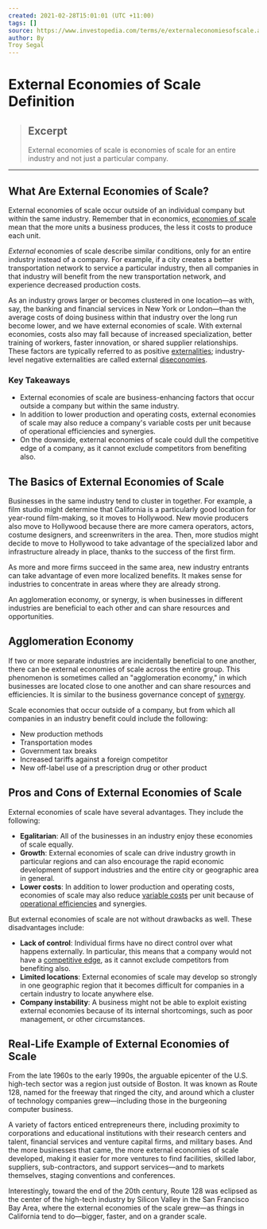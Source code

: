 ```yaml
---
created: 2021-02-28T15:01:01 (UTC +11:00)
tags: []
source: https://www.investopedia.com/terms/e/externaleconomiesofscale.asp
author: By
Troy Segal
---
```


# External Economies of Scale Definition

> ## Excerpt
> External economies of scale is economies of scale for an entire industry and not just a particular company.

---
## What Are External Economies of Scale?

External economies of scale occur outside of an individual company but within the same industry. Remember that in economics, [economies of scale](https://www.investopedia.com/insights/what-are-economies-of-scale/) mean that the more units a business produces, the less it costs to produce each unit.

_External_ economies of scale describe similar conditions, only for an entire industry instead of a company. For example, if a city creates a better transportation network to service a particular industry, then all companies in that industry will benefit from the new transportation network, and experience decreased production costs.

As an industry grows larger or becomes clustered in one location—as with, say, the banking and financial services in New York or London—than the average costs of doing business within that industry over the long run become lower, and we have external economies of scale. With external economies, costs also may fall because of increased specialization, better training of workers, faster innovation, or shared supplier relationships. These factors are typically referred to as positive [externalities](https://www.investopedia.com/terms/e/externality.asp); industry-level negative externalities are called external [diseconomies](https://www.investopedia.com/ask/answers/060115/what-difference-between-external-economies-and-external-diseconomies.asp).

### Key Takeaways

-   External economies of scale are business-enhancing factors that occur outside a company but within the same industry.
-   In addition to lower production and operating costs, external economies of scale may also reduce a company's variable costs per unit because of operational efficiencies and synergies.
-   On the downside, external economies of scale could dull the competitive edge of a company, as it cannot exclude competitors from benefiting also.

## The Basics of External Economies of Scale

Businesses in the same industry tend to cluster in together. For example, a film studio might determine that California is a particularly good location for year-round film-making, so it moves to Hollywood. New movie producers also move to Hollywood because there are more camera operators, actors, costume designers, and screenwriters in the area. Then, more studios might decide to move to Hollywood to take advantage of the specialized labor and infrastructure already in place, thanks to the success of the first firm.

As more and more firms succeed in the same area, new industry entrants can take advantage of even more localized benefits. It makes sense for industries to concentrate in areas where they are already strong.

An agglomeration economy, or synergy, is when businesses in different industries are beneficial to each other and can share resources and opportunities.

## Agglomeration Economy

If two or more separate industries are incidentally beneficial to one another, there can be external economies of scale across the entire group. This phenomenon is sometimes called an "agglomeration economy," in which businesses are located close to one another and can share resources and efficiencies. It is similar to the business governance concept of [synergy](https://www.investopedia.com/terms/s/synergy.asp).

Scale economies that occur outside of a company, but from which all companies in an industry benefit could include the following:

-   New production methods
-   Transportation modes
-   Government tax breaks
-   Increased tariffs against a foreign competitor
-   New off-label use of a prescription drug or other product

## Pros and Cons of External Economies of Scale

External economies of scale have several advantages. They include the following:

-   **Egalitarian**: All of the businesses in an industry enjoy these economies of scale equally.
-   **Growth**: External economies of scale can drive industry growth in particular regions and can also encourage the rapid economic development of support industries and the entire city or geographic area in general.
-   **Lower costs**: In addition to lower production and operating costs, economies of scale may also reduce [variable costs](https://www.investopedia.com/terms/v/variablecost.asp) per unit because of [operational efficiencies](https://www.investopedia.com/terms/o/operationalefficiency.asp) and synergies.

But external economies of scale are not without drawbacks as well. These disadvantages include:

-   **Lack of control**: Individual firms have no direct control over what happens externally. In particular, this means that a company would not have a [competitive edge](https://www.investopedia.com/terms/c/competitive_advantage.asp), as it cannot exclude competitors from benefiting also.
-   **Limited locations**: External economies of scale may develop so strongly in one geographic region that it becomes difficult for companies in a certain industry to locate anywhere else.
-   **Company instability**: A business might not be able to exploit existing external economies because of its internal shortcomings, such as poor management, or other circumstances.

## Real-Life Example of External Economies of Scale

From the late 1960s to the early 1990s, the arguable epicenter of the U.S. high-tech sector was a region just outside of Boston. It was known as Route 128, named for the freeway that ringed the city, and around which a cluster of technology companies grew—including those in the burgeoning computer business.

A variety of factors enticed entrepreneurs there, including proximity to corporations and educational institutions with their research centers and talent, financial services and venture capital firms, and military bases. And the more businesses that came, the more external economies of scale developed, making it easier for more ventures to find facilities, skilled labor, suppliers, sub-contractors, and support services—and to markets themselves, staging conventions and conferences.

Interestingly, toward the end of the 20th century, Route 128 was eclipsed as the center of the high-tech industry by Silicon Valley in the San Francisco Bay Area, where the external economies of the scale grew—as things in California tend to do—bigger, faster, and on a grander scale.

